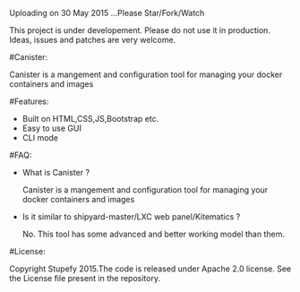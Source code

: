 Uploading on 30 May 2015 ...Please Star/Fork/Watch 

This project is under developement. Please do not use it in production. Ideas, issues and patches 
are very welcome.

#Canister:

Canister is a mangement and configuration tool for managing 
your docker containers and images

#Features:

- Built on HTML,CSS,JS,Bootstrap etc.
- Easy to use GUI
- CLI mode 

#FAQ:

- What is Canister ?

  Canister is a mangement and configuration tool for managing 
  your docker containers and images

- Is it similar to shipyard-master/LXC web panel/Kitematics ?

  No. This tool has some advanced and better working model than them. 
  
#License:

Copyright Stupefy 2015.The code is released under Apache 2.0 license. See the 
License file present in the repository.
